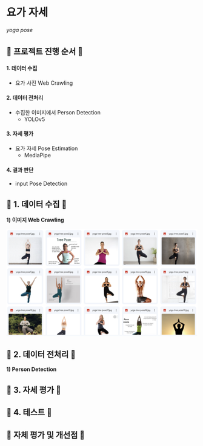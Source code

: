 # 요가 자세
###### yoga pose

## __📌 프로젝트 진행 순서 📌__
#### 1. 데이터 수집
* 요가 사진 Web Crawling
#### 2. 데이터 전처리
* 수집한 이미지에서 Person Detection
    * YOLOv5
#### 3. 자세 평가
* 요가 자세 Pose Estimation
    * MediaPipe
#### 4. 결과 판단
* input Pose Detection


## __📌 1. 데이터 수집 📌__
__1) 이미지 Web Crawling__
<!-- <a href="https://drive.google.com/drive/folders/1Ciq-_KrDGRHzgdnoVzq0FdU93TGDZN-B"> 구글 드라이브 </a> -->
<img src="./readme/1-1.png" width="600">

## __📌 2. 데이터 전처리 📌__
__1) Person Detection__
<img src="" width="600">

## __📌 3. 자세 평가 📌__

## __📌 4. 테스트 📌__


## __📌 자체 평가 및 개선점 📌__